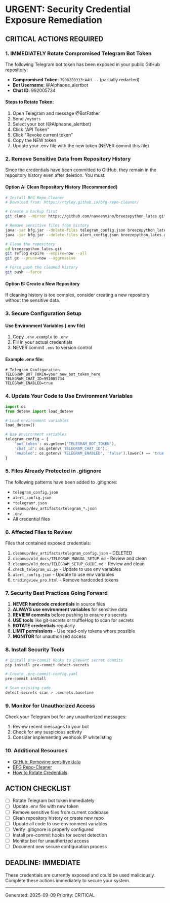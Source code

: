 # URGENT: Security Credential Exposure Remediation

## CRITICAL ACTIONS REQUIRED

### 1. IMMEDIATELY Rotate Compromised Telegram Bot Token
The following Telegram bot token has been exposed in your public GitHub repository:
- **Compromised Token**: `7908289313:AAH...` (partially redacted)
- **Bot Username**: @Alphaone_alertbot
- **Chat ID**: 992005734

#### Steps to Rotate Token:
1. Open Telegram and message @BotFather
2. Send `/mybots`
3. Select your bot (@Alphaone_alertbot)
4. Click "API Token"
5. Click "Revoke current token"
6. Copy the NEW token
7. Update your .env file with the new token (NEVER commit this file)

### 2. Remove Sensitive Data from Repository History

Since the credentials have been committed to GitHub, they remain in the repository history even after deletion. You must:

#### Option A: Clean Repository History (Recommended)
```bash
# Install BFG Repo-Cleaner
# Download from: https://rtyley.github.io/bfg-repo-cleaner/

# Create a backup first
git clone --mirror https://github.com/naveenvino/breezepython_lates.git breezepython-backup

# Remove sensitive files from history
java -jar bfg.jar --delete-files telegram_config.json breezepython_lates.git
java -jar bfg.jar --delete-files alert_config.json breezepython_lates.git

# Clean the repository
cd breezepython_lates.git
git reflog expire --expire=now --all
git gc --prune=now --aggressive

# Force push the cleaned history
git push --force
```

#### Option B: Create a New Repository
If cleaning history is too complex, consider creating a new repository without the sensitive data.

### 3. Secure Configuration Setup

#### Use Environment Variables (.env file)
1. Copy `.env.example` to `.env`
2. Fill in your actual credentials
3. NEVER commit `.env` to version control

#### Example .env file:
```env
# Telegram Configuration
TELEGRAM_BOT_TOKEN=your_new_bot_token_here
TELEGRAM_CHAT_ID=992005734
TELEGRAM_ENABLED=true
```

### 4. Update Your Code to Use Environment Variables

```python
import os
from dotenv import load_dotenv

# Load environment variables
load_dotenv()

# Use environment variables
telegram_config = {
    'bot_token': os.getenv('TELEGRAM_BOT_TOKEN'),
    'chat_id': os.getenv('TELEGRAM_CHAT_ID'),
    'enabled': os.getenv('TELEGRAM_ENABLED', 'false').lower() == 'true'
}
```

### 5. Files Already Protected in .gitignore

The following patterns have been added to .gitignore:
- `telegram_config.json`
- `alert_config.json`
- `*telegram*.json`
- `cleanup/dev_artifacts/telegram_*.json`
- `.env`
- All credential files

### 6. Affected Files to Review

Files that contained exposed credentials:
1. `cleanup/dev_artifacts/telegram_config.json` - DELETED
2. `cleanup/old_docs/TELEGRAM_MANUAL_SETUP.md` - Review and clean
3. `cleanup/old_docs/TELEGRAM_SETUP_GUIDE.md` - Review and clean
4. `check_telegram_ui.py` - Update to use env variables
5. `alert_config.json` - Update to use env variables
6. `tradingview_pro.html` - Remove hardcoded tokens

### 7. Security Best Practices Going Forward

1. **NEVER hardcode credentials** in source files
2. **ALWAYS use environment variables** for sensitive data
3. **REVIEW commits** before pushing to ensure no secrets
4. **USE tools** like git-secrets or truffleHog to scan for secrets
5. **ROTATE credentials** regularly
6. **LIMIT permissions** - Use read-only tokens where possible
7. **MONITOR** for unauthorized access

### 8. Install Security Tools

```bash
# Install pre-commit hooks to prevent secret commits
pip install pre-commit detect-secrets

# Create .pre-commit-config.yaml
pre-commit install

# Scan existing code
detect-secrets scan > .secrets.baseline
```

### 9. Monitor for Unauthorized Access

Check your Telegram bot for any unauthorized messages:
1. Review recent messages to your bot
2. Check for any suspicious activity
3. Consider implementing webhook IP whitelisting

### 10. Additional Resources

- [GitHub: Removing sensitive data](https://docs.github.com/en/authentication/keeping-your-account-and-data-secure/removing-sensitive-data-from-a-repository)
- [BFG Repo-Cleaner](https://rtyley.github.io/bfg-repo-cleaner/)
- [How to Rotate Credentials](https://howtorotate.com/docs/introduction/getting-started/)

## ACTION CHECKLIST

- [ ] Rotate Telegram bot token immediately
- [ ] Update .env file with new token
- [ ] Remove sensitive files from current codebase
- [ ] Clean repository history or create new repo
- [ ] Update all code to use environment variables
- [ ] Verify .gitignore is properly configured
- [ ] Install pre-commit hooks for secret detection
- [ ] Monitor bot for unauthorized access
- [ ] Document new secure configuration process

## DEADLINE: IMMEDIATE

These credentials are currently exposed and could be used maliciously. Complete these actions immediately to secure your system.

---
Generated: 2025-09-09
Priority: CRITICAL